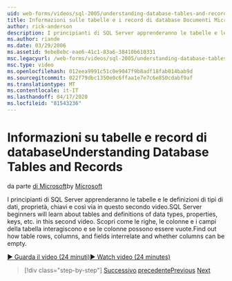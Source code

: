 ```yaml
---
uid: web-forms/videos/sql-2005/understanding-database-tables-and-records
title: Informazioni sulle tabelle e i record di database Documenti Microsoft
author: rick-anderson
description: I principianti di SQL Server apprenderanno le tabelle e le definizioni di tipi di dati, proprietà, chiavi e così via in questo secondo video. Scopri come le righe, le colonne, le righe della tabella...
ms.author: riande
ms.date: 03/29/2006
ms.assetid: 9ebe8ebc-eae6-41c1-83a6-38410b610331
msc.legacyurl: /web-forms/videos/sql-2005/understanding-database-tables-and-records
msc.type: video
ms.openlocfilehash: 012eea9991c51c0e9047f9b8adf18fab014bab9d
ms.sourcegitcommit: 022f79dbc1350e0c6ffaa1e7e7c6e850cdabf9af
ms.translationtype: MT
ms.contentlocale: it-IT
ms.lasthandoff: 04/17/2020
ms.locfileid: "81543236"
---
```

# <a name="understanding-database-tables-and-records"></a><span data-ttu-id="e3dcd-104">Informazioni su tabelle e record di database</span><span class="sxs-lookup"><span data-stu-id="e3dcd-104">Understanding Database Tables and Records</span></span>

<span data-ttu-id="e3dcd-105">da parte [di Microsoft](https://github.com/microsoft)</span><span class="sxs-lookup"><span data-stu-id="e3dcd-105">by [Microsoft](https://github.com/microsoft)</span></span>

<span data-ttu-id="e3dcd-106">I principianti di SQL Server apprenderanno le tabelle e le definizioni di tipi di dati, proprietà, chiavi e così via in questo secondo video.</span><span class="sxs-lookup"><span data-stu-id="e3dcd-106">SQL Server beginners will learn about tables and definitions of data types, properties, keys, etc. in this second video.</span></span> <span data-ttu-id="e3dcd-107">Scopri come le righe, le colonne e i campi della tabella interagiscono e se le colonne possono essere vuote.</span><span class="sxs-lookup"><span data-stu-id="e3dcd-107">Find out how table rows, columns, and fields interrelate and whether columns can be empty.</span></span>

[<span data-ttu-id="e3dcd-108">&#9654; Guarda il video (24 minuti)</span><span class="sxs-lookup"><span data-stu-id="e3dcd-108">&#9654; Watch video (24 minutes)</span></span>](https://channel9.msdn.com/Blogs/ASP-NET-Site-Videos/understanding-database-tables-and-records)

> [!div class="step-by-step"]
> <span data-ttu-id="e3dcd-109">[Successivo](what-is-a-database.md)
> [precedente](more-about-column-data-types-and-other-properties.md)</span><span class="sxs-lookup"><span data-stu-id="e3dcd-109">[Previous](what-is-a-database.md)
[Next](more-about-column-data-types-and-other-properties.md)</span></span>
